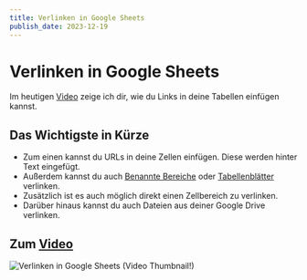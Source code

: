```yaml
---
title: Verlinken in Google Sheets
publish_date: 2023-12-19
---
```


# Verlinken in Google Sheets

Im heutigen [Video](https://youtu.be/9Qn5Xf63keM) zeige ich dir, wie du Links in deine Tabellen einfügen kannst. 

## Das Wichtigste in Kürze

- Zum einen kannst du URLs in deine Zellen einfügen. Diese werden hinter Text eingefügt.
- Außerdem kannst du auch [Benannte Bereiche](https://youtu.be/iacQice7t1E) oder [Tabellenblätter](https://youtu.be/nPsZmzblYJs) verlinken.
- Zusätzlich ist es auch möglich direkt einen Zellbereich zu verlinken.
- Darüber hinaus kannst du auch Dateien aus deiner Google Drive verlinken.

## Zum [Video](https://youtu.be/9Qn5Xf63keM)

![Verlinken in Google Sheets (Video Thumbnail!)](../thumbnails/Fertig541.jpg "Verlinken in Google Sheets (Video Thumbnail!)")